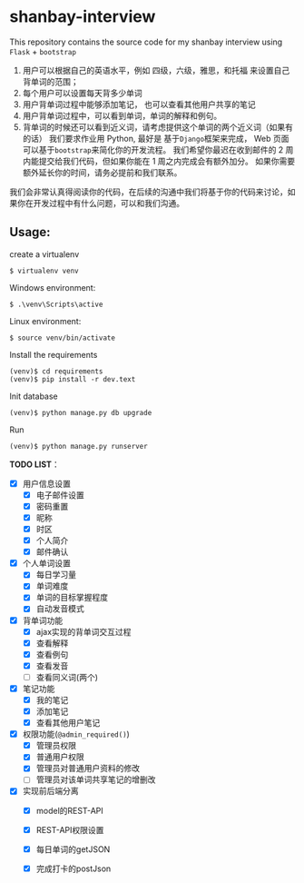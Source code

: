 shanbay-interview
=================

This repository contains the source code for my shanbay interview using `Flask` + `bootstrap`

1. 用户可以根据自己的英语水平，例如 四级，六级，雅思，和托福 来设置自己背单词的范围；
2. 每个用户可以设置每天背多少单词
3. 用户背单词过程中能够添加笔记， 也可以查看其他用户共享的笔记
4. 用户背单词过程中，可以看到单词，单词的解释和例句。
5. 背单词的时候还可以看到近义词，请考虑提供这个单词的两个近义词（如果有的话）
我们要求作业用 Python, 最好是 基于`Django`框架来完成， Web 页面可以基于`bootstrap`来简化你的开发流程。 我们希望你最迟在收到邮件的 2 周内能提交给我们代码，但如果你能在 1 周之内完成会有额外加分。 如果你需要额外延长你的时间，请务必提前和我们联系。

我们会非常认真得阅读你的代码，在后续的沟通中我们将基于你的代码来讨论，如果你在开发过程中有什么问题，可以和我们沟通。

## Usage:
create a virtualenv
```
$ virtualenv venv
```
Windows environment:
```
$ .\venv\Scripts\active
```
Linux environment:
```
$ source venv/bin/activate
```
Install the requirements
```
(venv)$ cd requirements 
(venv)$ pip install -r dev.text   
```
Init database
```
(venv)$ python manage.py db upgrade
```
Run
```
(venv)$ python manage.py runserver
```

**TODO LIST**：

- [x] 用户信息设置
    - [x] 电子邮件设置
    - [x] 密码重置 
    - [x] 昵称 
    - [x] 时区
    - [x] 个人简介
    - [x] 邮件确认
- [x] 个人单词设置 
    - [x] 每日学习量
    - [x] 单词难度
    - [x] 单词的目标掌握程度
    - [x] 自动发音模式
- [x] 背单词功能
    - [x] ajax实现的背单词交互过程
    - [x] 查看解释
    - [x] 查看例句
    - [x] 查看发音
    - [ ] 查看同义词(两个)
- [x] 笔记功能
    - [x] 我的笔记
    - [x] 添加笔记
    - [x] 查看其他用户笔记
- [x] 权限功能(`@admin_required()`)
    - [x] 管理员权限
    - [x] 普通用户权限
    - [x] 管理员对普通用户资料的修改
    - [ ] 管理员对该单词共享笔记的增删改
- [x] 实现前后端分离
    - [x] model的REST-API
    - [x] REST-API权限设置
    - [x] 每日单词的getJSON
    - [x] 完成打卡的postJson
    